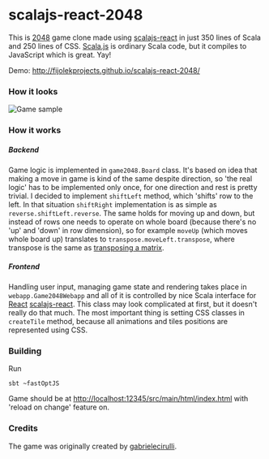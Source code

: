 # scalajs-react-2048
This is [2048](http://gabrielecirulli.github.io/2048/) game clone made using [scalajs-react](https://github.com/japgolly/scalajs-react) in just 350 lines of Scala and 250 lines of CSS. [Scala.js](http://www.scala-js.org/) is ordinary Scala code, but it compiles to JavaScript which is great. Yay! 

Demo: http://fijolekprojects.github.io/scalajs-react-2048/

### How it looks

![Game sample](http://i.imgur.com/9hCKLeA.png)

### How it works
##### Backend
Game logic is implemented in `game2048.Board` class. It's based on idea that making a move in game is kind of the same despite direction, so 'the real logic' has to be implemented only once, for one direction and rest is pretty trivial. I decided to implement `shiftLeft` method, which 'shifts' row to the left. In that situation `shiftRight` implementation is as simple as `reverse.shiftLeft.reverse`. The same holds for moving up and down, but instead of rows one needs to operate on whole board (because there's no 'up' and 'down' in row dimension), so for example `moveUp` (which moves whole board up) translates to `transpose.moveLeft.transpose`, where transpose is the same as [transposing a matrix](https://en.wikipedia.org/wiki/Transpose).

##### Frontend
Handling user input, managing game state and rendering takes place in `webapp.Game2048Webapp` and all of it is controlled by nice Scala interface for [React](https://facebook.github.io/react/) [scalajs-react](https://github.com/japgolly/scalajs-react). This class may look complicated at first, but it doesn't really do that much. The most important thing is setting CSS classes in `createTile` method, because all animations and tiles positions are represented using CSS.

### Building
Run
```
sbt ~fastOptJS
```
Game should be at [http://localhost:12345/src/main/html/index.html](http://localhost:12345/src/main/html/index.html) with 'reload on change' feature on.

### Credits
The game was originally created by [gabrielecirulli](http://gabrielecirulli.github.io/2048/).
